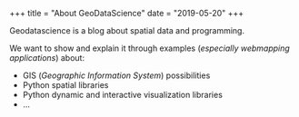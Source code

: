 +++
title = "About GeoDataScience"
date = "2019-05-20"
+++

Geodatascience is a blog about spatial data and programming.

We want to show and explain it through examples (*especially webmapping applications*) about:

* GIS (*Geographic Information System*) possibilities
* Python spatial libraries
* Python dynamic and interactive visualization libraries
* ...
